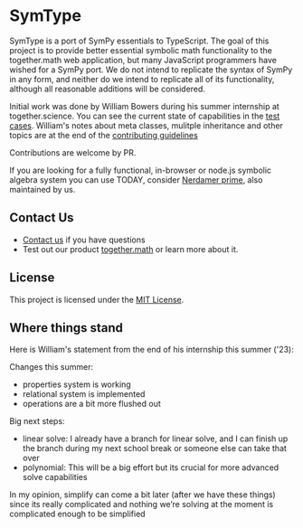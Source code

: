 # SymType

SymType is a port of SymPy essentials to TypeScript.
The goal of this project is to provide better essential symbolic math functionality to
the together.math web application, but many JavaScript programmers have wished for a SymPy port.
We do not intend to replicate the syntax of SymPy in any form, and neither do we intend to
replicate all of its functionality, although all reasonable additions will be considered.

Initial work was done by William Bowers during his summer internship at together.science.
You can see the current state of capabilities in the [test cases](https://github.com/together-science/symtype/blob/main/ts-port/core/testing.ts).
William's notes about meta classes, mulitple inheritance and other topics are at the end of 
the [contributing guidelines](https://github.com/together-science/symtype/blob/main/CONTRIBUTING.md)

Contributions are welcome by PR. 

If you are looking for a fully functional, in-browser or node.js symbolic algebra system you can use TODAY, consider
[Nerdamer prime](https://github.com/together-science/nerdamer-prime), also maintained by us.

## Contact Us

- [Contact us](mailto:symtypeinfo@together.science) if you have questions
- Test out our product [together.math](https://www.together.science/) or learn more about it.

## License

This project is licensed under the [MIT License](https://github.com/together-science/symtype/blob/main/LICENSE).

## Where things stand

Here is William's statement from the end of his internship this summer ('23):

Changes this summer: 
- properties system is working
- relational system is implemented
- operations are a bit more flushed out
  
Big next steps: 
- linear solve: I already have a branch for linear solve, and I can finish up the branch during my next school break or someone else can take that over
- polynomial: This will be a big effort but its crucial for more advanced solve capabilities

In my opinion, simplify can come a bit later (after we have these things) since its really complicated and nothing we’re solving at the moment is complicated enough to be simplified

